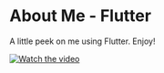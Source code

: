 # About Me - Flutter

A little peek on me using Flutter. Enjoy!

[![Watch the video](https://encrypted-tbn0.gstatic.com/images?q=tbn:ANd9GcQSH7ji-Kdq89dyR_VIhMMTA5eIeOxdFRPlMQ&usqp=CAU)](https://youtube.com/shorts/Y_88jWzWRHA?feature=share)
